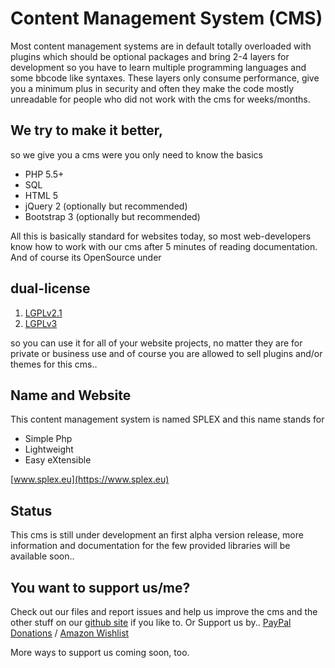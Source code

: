 # Content Management System (CMS)

Most content management systems are in default totally overloaded
with plugins which should be optional packages and bring 2-4 layers for development
so you have to learn multiple programming languages and some bbcode like syntaxes.
These layers only consume performance, give you a minimum plus in security
and often they make the code mostly unreadable for people
who did not work with the cms for weeks/months.
 

##  We try to make it better,
so we give you a cms were you only need to know the basics

* PHP 5.5+
* SQL
* HTML 5
* jQuery 2 (optionally but recommended)
* Bootstrap 3 (optionally but recommended)

All this is basically standard for websites today, so most web-developers
know how to work with our cms after 5 minutes of reading documentation.
And of course its OpenSource under 

## dual-license
1. [LGPLv2.1](https://github.com/SeriousPro/cms/blob/master/LICENSE1)
2. [LGPLv3](https://github.com/SeriousPro/cms/blob/master/LICENSE2)

so you can use it for all of your website projects, no matter they are for private or business use
and of course you are allowed to sell plugins and/or themes for this cms..

## Name and Website
This content management system is named SPLEX and this name stands for
* Simple Php
* Lightweight
* Easy eXtensible

[www.splex.eu](https://www.splex.eu)
 

## Status
This cms is still under development an first alpha version release,
more information and documentation for the few provided libraries
will be available soon..


## You want to support us/me?
Check out our files and report issues and help us improve the cms
and the other stuff on our [github site](https://github.com/SeriousPro) if you like to.
Or Support us by..
[PayPal Donations](https://www.paypal.me/MNaeve) / [Amazon Wishlist](http://www.amazon.de/gp/registry/wishlist/?cid=A24LZ93D9EH633)

More ways to support us coming soon, too.
